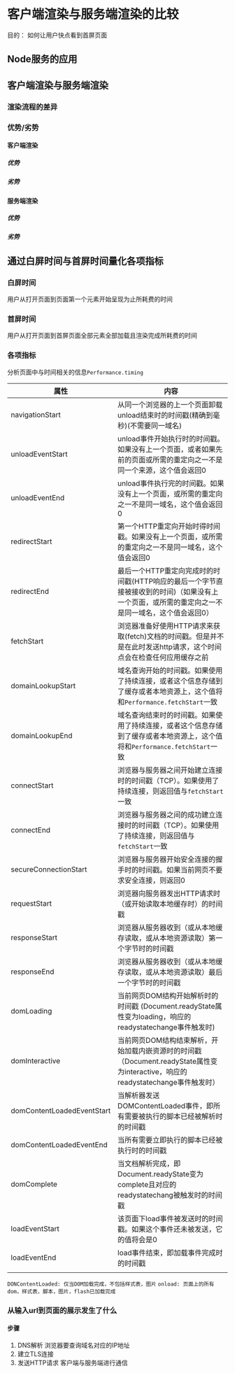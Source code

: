# 客户端渲染与服务端渲染的比较
目的： 如何让用户快点看到首屏页面

## Node服务的应用

## 客户端渲染与服务端渲染

### 渲染流程的差异

### 优势/劣势

#### 客户端渲染

##### 优势

##### 劣势

#### 服务端渲染

##### 优势

##### 劣势

## 通过白屏时间与首屏时间量化各项指标

### 白屏时间
用户从打开页面到页面第一个元素开始呈现为止所耗费的时间

### 首屏时间
用户从打开页面到首屏页面全部元素全部加载且渲染完成所耗费的时间

### 各项指标

分析页面中与时间相关的信息`Performance.timing`

属性 | 内容
|-|-|
| navigationStart | 从同一个浏览器的上一个页面卸载unload结束时的时间戳(精确到毫秒)(不需要同一域名) |
| unloadEventStart | unload事件开始执行时的时间戳。如果没有上一个页面，或者如果先前的页面或所需的重定向之一不是同一个来源，这个值会返回0 |
| unloadEventEnd | unload事件执行完的时间戳。如果没有上一个页面，或所需的重定向之一不是同一域名，这个值会返回0 |
| redirectStart | 第一个HTTP重定向开始时得时间戳。如果没有上一个页面，或所需的重定向之一不是同一域名，这个值会返回0  |
| redirectEnd | 最后一个HTTP重定向完成时的时间戳(HTTP响应的最后一个字节直接被接收到的时间)（如果没有上一个页面，或所需的重定向之一不是同一域名，这个值会返回0） |
| fetchStart | 浏览器准备好使用HTTP请求来获取(fetch)文档的时间戳。但是并不是在此时发送http请求，这个时间点会在检查任何应用缓存之前 |
| domainLookupStart | 域名查询开始的时间戳。如果使用了持续连接，或者这个信息存储到了缓存或者本地资源上，这个值将和`Performance.fetchStart`一致 |
| domainLookupEnd | 域名查询结束时的时间戳。如果使用了持续连接，或者这个信息存储到了缓存或者本地资源上，这个值将和`Performance.fetchStart`一致 |
| connectStart | 浏览器与服务器之间开始建立连接时的时间戳（TCP）。如果使用了持续连接，则返回值与`fetchStart`一致|
| connectEnd | 浏览器与服务器之间的成功建立连接时的时间戳（TCP）。如果使用了持续连接，则返回值与`fetchStart`一致 |
| secureConnectionStart | 浏览器与服务器开始安全连接的握手时的时间戳。如果当前网页不要求安全连接，则返回0 |
| requestStart | 浏览器向服务器发出HTTP请求时（或开始读取本地缓存时）的时间戳 |
| responseStart | 浏览器从服务器收到（或从本地缓存读取，或从本地资源读取）第一个字节时的时间戳 |
| responseEnd | 浏览器从服务器收到（或从本地缓存读取，或从本地资源读取）最后一个字节时的时间戳 |
| domLoading | 当前网页DOM结构开始解析时的时间戳 (Document.readyState属性变为loading，响应的readystatechange事件触发时) |
| domInteractive | 当前网页DOM结构结束解析，开始加载内嵌资源时的时间戳（Document.readyState属性变为interactive，响应的readystatechange事件触发时） |
| domContentLoadedEventStart | 当解析器发送DOMContentLoaded事件，即所有需要被执行的脚本已经被解析时的时间戳 |
| domContentLoadedEventEnd | 当所有需要立即执行的脚本已经被执行时的时间戳 |
| domComplete | 当文档解析完成，即Document.readyState变为complete且对应的readystatechang被触发时的时间戳 |
| loadEventStart | 该页面下load事件被发送时的时间戳。如果这个事件还未被发送，它的值将会是0 |
| loadEventEnd | load事件结束，即加载事件完成时的时间戳 |
|  |  |

`DONContentLoaded: 仅当DOM加载完成，不包括样式表，图片`
`onload: 页面上的所有dom，样式表，脚本，图片，flash已加载完成`


### 从输入url到页面的展示发生了什么

#### 步骤

1. DNS解析 
浏览器要查询域名对应的IP地址
2. 建立TLS连接 
3. 发送HTTP请求 客户端与服务端进行通信